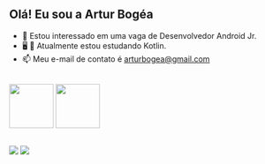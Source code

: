## Olá! Eu sou a Artur Bogéa

- 👀 Estou interessado em uma vaga de Desenvolvedor Android Jr.
- 🖥️ 📱 Atualmente estou estudando Kotlin.
- 📫 Meu e-mail de contato é arturbogea@gmail.com


<div style="display: inline_block"><br>
<img width= 80 src="https://cdn.jsdelivr.net/gh/devicons/devicon/icons/android/android-original-wordmark.svg" />
<img width= 80 src="https://cdn.jsdelivr.net/gh/devicons/devicon/icons/kotlin/kotlin-original.svg" />

</div>
  
##
  
<div> 
<a href = "mailto:arturbogea@gmail.com"><img src="https://img.shields.io/badge/-Gmail-%23333?style=for-the-badge&logo=gmail&logoColor=white" target="_blank"></a>
<a href="https://www.linkedin.com/in/artur-bogea/" target="_blank"><img src="https://img.shields.io/badge/-LinkedIn-%230077B5?style=for-the-badge&logo=linkedin&logoColor=white" target="_blank"></a> 
 
 

